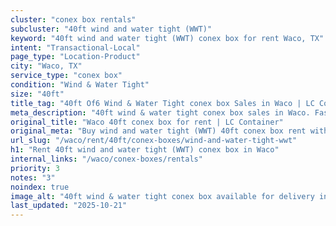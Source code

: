 ```yaml
---
cluster: "conex box rentals"
subcluster: "40ft wind and water tight (WWT)"
keyword: "40ft wind and water tight (WWT) conex box for rent Waco, TX"
intent: "Transactional-Local"
page_type: "Location-Product"
city: "Waco, TX"
service_type: "conex box"
condition: "Wind & Water Tight"
size: "40ft"
title_tag: "40ft Of6 Wind & Water Tight conex box Sales in Waco | LC Container"
meta_description: "40ft wind & water tight conex box sales in Waco. Fast delivery, competitive pricing. Serving conex boxes area. Quote ID: BMY. Call (214) 524-4168 for your free quote today."
original_title: "Waco 40ft conex box for rent | LC Container"
original_meta: "Buy wind and water tight (WWT) 40ft conex box rent with local delivery in Waco, TX. LC Container — local Since 2003. Request a fast quote today."
url_slug: "/waco/rent/40ft/conex-boxes/wind-and-water-tight-wwt"
h1: "Rent 40ft wind and water tight (WWT) conex box in Waco"
internal_links: "/waco/conex-boxes/rentals"
priority: 3
notes: "3"
noindex: true
image_alt: "40ft wind & water tight conex box available for delivery in Waco"
last_updated: "2025-10-21"
---
```


<!-- TODO: Add unique city/inventory copy, images, and internal links here. -->
